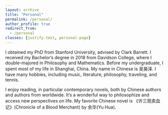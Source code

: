 ```yaml
---
layout: archive
title: "Personal"
permalink: /personal/
author_profile: true
redirect_from:
  - /personal
classes: [justify-text, personal-page]
---
```


I obtained my PhD from Stanford University, advised by Clark Barrett. I received my Bachelor’s degree in 2018 from Davidson College, where I double-majored in Philosophy and Mathematics. Before my undergraduate, I spent most of my life in Shanghai, China. My name in Chinese is 吴昊泽. I have many hobbies, including music, literature, philosophy, traveling, and tennis.

I enjoy reading, in particular contemporary novels, both by Chinese authors and authors from worldwide. It’s a wonderful way to philosophize and access new perspectives on life. My favorite Chinese novel is 《许三观卖血记》(Chronicle of a Blood Merchant) by 余华(Yu Hua).
